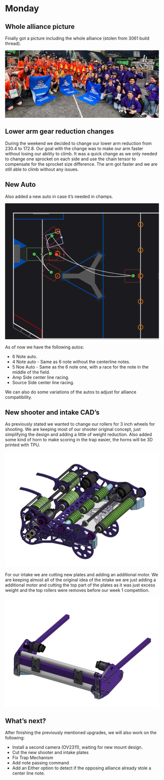 # Monday

## Whole alliance picture

Finally got a picture including the whole alliance (stolen from 3061 build thread).

![IMG_4028.jpg](IMG_4028.jpg)

## Lower arm gear reduction changes

During the weekend we decided to change our lower arm reduction from 230.4 to 172.8. Our goal with the change was to make our arm faster without losing our ability to climb. It was a quick change as we only needed to change one sprocket on each side and use the chain tensor to compensate for the sprocket size difference. The arm got faster and we are still able to climb without any issues.

## New Auto

Also added a new auto in case it’s needed in champs.

![Untitled](Untitled.png)

As of now we have the following autos:

-   6 Note auto.
-   4 Note auto - Same as 6 note without the centerline notes.
-   5 Noe Auto - Same as the 6 note one, with a race for the note in the middle of the field.
-   Amp Side center line racing.
-   Source Side center line racing.

We can also do some variations of the autos to adjust for alliance compatibility.

## New shooter and intake CAD’s

As previously stated we wanted to change our rollers for 3 inch wheels for shooting. We are keeping most of our shooter original concept, just simplifying the design and adding a little of weight reduction. Also added some kind of horn to make scoring in the trap easier, the horns will be 3D printed with TPU.

![Untitled](Untitled%201.png)

For our intake we are cutting new plates and adding an additional motor. We are keeping almost all of the original idea of the intake we are just adding a additional motor and cutting the top part of the plates as it was just excess weight and the top rollers were removes before our week 1 competition.

![Untitled](Untitled%202.png)

## What’s next?

After finishing the previously mentioned upgrades, we will also work on the following:

-   Install a second camera (OV2311), waiting for new mount design.
-   Cut the new shooter and intake plates
-   Fix Trap Mechanism
-   Add note passing command
-   Add an Either option to detect if the opposing alliance already stole a center line note.
